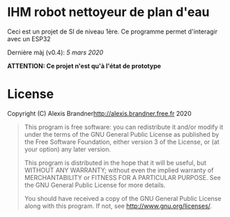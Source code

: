 # IHM robot nettoyeur de plan d'eau

Ceci est un projet de SI de niveau 1ère.
Ce programme permet d'interagir avec un ESP32 

Dernière màj (v0.4): *5 mars 2020*

**ATTENTION: Ce projet n'est qu'à l'état de prototype**


# License

Copyright (C) Alexis Brandner<http://alexis.brandner.free.fr> 2020

>    This program is free software: you can redistribute it and/or modify it under the terms of the GNU General Public License as published by the Free Software Foundation, either version 3 of the  License, or (at your option) any later version.
>     
>    This program is distributed in the hope that it will be useful, but WITHOUT ANY WARRANTY; without even the implied warranty of MERCHANTABILITY or FITNESS FOR A PARTICULAR PURPOSE. See the GNU General Public License for more details.
>     
>    You should have received a copy of the GNU General Public License along with this program. If not, see <http://www.gnu.org/licenses/>.
